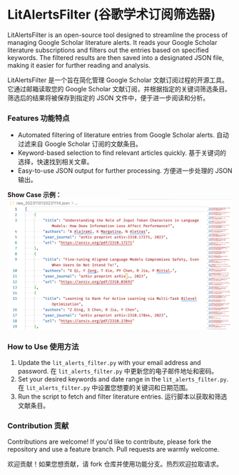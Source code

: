 # LitAlertsFilter (谷歌学术订阅筛选器)

LitAlertsFilter is an open-source tool designed to streamline the process of managing Google Scholar literature alerts. It reads your Google Scholar literature subscriptions and filters out the entries based on specified keywords. The filtered results are then saved into a designated JSON file, making it easier for further reading and analysis.

LitAlertsFilter 是一个旨在简化管理 Google Scholar 文献订阅过程的开源工具。它通过邮箱读取您的 Google Scholar 文献订阅，并根据指定的关键词筛选条目。筛选后的结果将被保存到指定的 JSON 文件中，便于进一步阅读和分析。

### Features 功能特点
- Automated filtering of literature entries from Google Scholar alerts. 自动过滤来自 Google Scholar 订阅的文献条目。
- Keyword-based selection to find relevant articles quickly. 基于关键词的选择，快速找到相关文章。
- Easy-to-use JSON output for further processing. 方便进一步处理的 JSON 输出。

**Show Case 示例：**
![](examples/output_example.png)

### How to Use 使用方法
1. Update the `lit_alerts_filter.py` with your email address and password. 在 `lit_alerts_filter.py` 中更新您的电子邮件地址和密码。
2. Set your desired keywords and date range in the `lit_alerts_filter.py`. 在 `lit_alerts_filter.py` 中设置您想要的关键词和日期范围。
3. Run the script to fetch and filter literature entries. 运行脚本以获取和筛选文献条目。

### Contribution 贡献
Contributions are welcome! If you'd like to contribute, please fork the repository and use a feature branch. Pull requests are warmly welcome.

欢迎贡献！如果您想贡献，请 fork 仓库并使用功能分支。热烈欢迎拉取请求。
